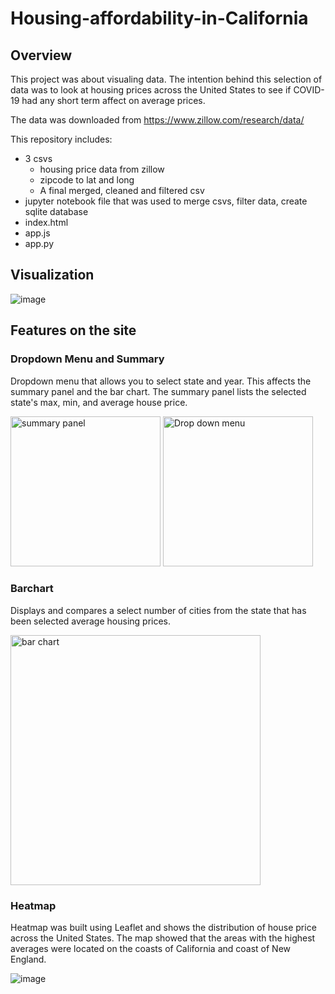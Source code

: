 # Housing-affordability-in-California

## Overview

This project was about visualing data. The intention behind this selection of data was to look at housing prices across the United States to see if COVID-19 had any short term affect on average prices. 

The data was downloaded from https://www.zillow.com/research/data/ 


This repository includes:

- 3 csvs
    - housing price data from zillow
    - zipcode to lat and long 
    - A final merged, cleaned and filtered csv
- jupyter notebook file that was used to merge csvs, filter data, create sqlite database
- index.html 
- app.js
- app.py



## Visualization 

![image](https://user-images.githubusercontent.com/81276857/138538783-4bd4a9f7-8c0c-4a76-9b28-81bd6a3a7758.png)





## Features on the site

### Dropdown Menu and Summary

Dropdown menu that allows you to select state and year. This affects the summary panel and the bar chart. The summary panel lists the selected state's  max, min, and average house price.


<img width="240" alt="summary panel" src="https://user-images.githubusercontent.com/81276857/138537772-57d87ae6-37aa-4c0e-abeb-396e55493822.png">  <img width="240" alt="Drop down menu" src="https://user-images.githubusercontent.com/81276857/138539353-8670849f-9433-498d-bcb1-cd2297e73872.png">



### Barchart 

Displays and compares a select number of cities from the state that has been selected average housing prices.


<img width="400" alt="bar chart" src="https://user-images.githubusercontent.com/81276857/138537780-b7658ff5-490d-49bb-83d6-19c4e95b9d27.png">


### Heatmap 

Heatmap was built using Leaflet and shows the distribution of house price across the United States. The map showed that the areas with the highest averages were located on the coasts of California and coast of New England. 

![image](https://user-images.githubusercontent.com/81276857/138537919-fd12d613-4837-4b05-998b-8adb7d37e6c1.png)



